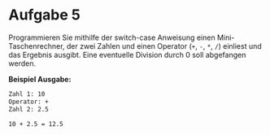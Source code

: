 # Aufgabe 5

Programmieren Sie mithilfe der switch-case Anweisung einen Mini-Taschenrechner, der zwei
Zahlen und einen Operator (`+`, `-`, `*`, `/`) einliest und das Ergebnis ausgibt. Eine eventuelle
Division durch 0 soll abgefangen werden.

__Beispiel Ausgabe:__

```txt
Zahl 1: 10
Operator: +
Zahl 2: 2.5

10 + 2.5 = 12.5
```
